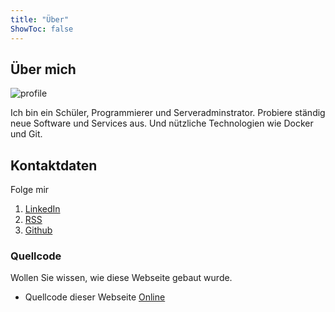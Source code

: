 ```yaml
---
title: "Über"
ShowToc: false
---
```


## Über mich

![profile](/img/profile.png)

Ich bin ein Schüler, Programmierer und Serveradminstrator. Probiere ständig neue Software und Services aus. Und nützliche Technologien wie Docker und Git.

## Kontaktdaten

Folge mir

1. [LinkedIn](https://www.linkedin.com/in/martinjindra)
2. [RSS](/index.xml)
3. [Github](https://github.com/MartinJindra)

### Quellcode

Wollen Sie wissen, wie diese Webseite gebaut wurde.

- Quellcode dieser Webseite [Online](https://github.com/MartinJindra/derchef.site)
